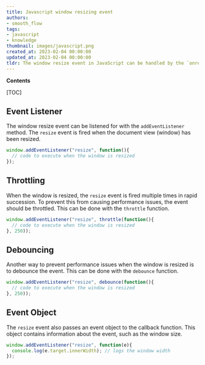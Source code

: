 ```yaml
---
title: Javascript window resizing event
authors:
- smooth_flow
tags:
- javascript
- knowledge
thumbnail: images/javascript.png
created_at: 2023-02-04 00:00:00
updated_at: 2023-02-04 00:00:00
tldr: The window resize event in JavaScript can be handled by the `onresize` event handler.
---
```


**Contents**

[TOC]

## Event Listener

The window resize event can be listened for with the `addEventListener` method. The `resize` event is fired when the document view (window) has been resized.

```javascript
window.addEventListener("resize", function(){
  // code to execute when the window is resized
});
```

## Throttling

When the window is resized, the `resize` event is fired multiple times in rapid succession. To prevent this from causing performance issues, the event should be throttled. This can be done with the `throttle` function.

```javascript
window.addEventListener("resize", throttle(function(){
  // code to execute when the window is resized
}, 250));
```

## Debouncing

Another way to prevent performance issues when the window is resized is to debounce the event. This can be done with the `debounce` function.

```javascript
window.addEventListener("resize", debounce(function(){
  // code to execute when the window is resized
}, 250));
```

## Event Object

The `resize` event also passes an event object to the callback function. This object contains information about the event, such as the window size.

```javascript
window.addEventListener("resize", function(e){
  console.log(e.target.innerWidth); // logs the window width
});
```
